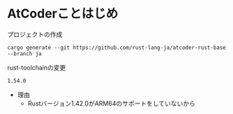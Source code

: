 # AtCoderことはじめ

プロジェクトの作成
```
cargo generate --git https://github.com/rust-lang-ja/atcoder-rust-base --branch ja
```

rust-toolchainの変更

```
1.54.0
```
- 理由
	- Rustバージョン1.42.0がARM64のサポートをしていないから

